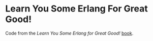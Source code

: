# Learn You Some Erlang For Great Good!

Code from the *Learn You Some Erlang for Great Good!* [book](http://learnyousomeerlang.com/content).
